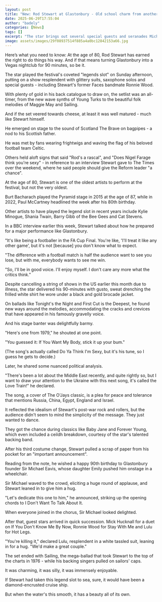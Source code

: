 ```yaml
---
layout: post
title: "New: Rod Stewart at Glastonbury - Old school charm from another era"
date: 2025-06-29T17:55:04
author: "badely"
categories: [News]
tags: []
excerpt: "The star brings out several special guests and seranades Michael Eavis in a Vegas-style set."
image: assets/images/29f08937514f885a4a0bc12842153a66.jpg
---
```


Here’s what you need to know: At the age of 80, Rod Stewart has earned the right to do things his way. And if that means turning Glastonbury into a Vegas nightclub for 90 minutes, so be it.

The star played the festival's coveted "legends slot" on Sunday afternoon, putting on a show resplendent with glittery suits, saxophone solos and special guests - including Stewart's former Faces bandmate Ronnie Wood.

With plenty of gold in his back catalogue to draw on, the setlist was an all-timer, from the new wave synths of Young Turks to the beautiful folk melodies of Maggie May and Sailing.

And if the set veered towards cheese, at least it was well matured - much like Stewart himself. 

He emerged on stage to the sound of Scotland The Brave on bagpipes - a nod to his Scottish father.

He was met by fans wearing frightwigs and waving the flag of his beloved football team Celtic.

Others held aloft signs that said "Rod's a rascal", and "Does Nigel Farage think you're sexy" - in reference to an interview Stewart gave to The Times over the weekend, where he said people should give the Reform leader "a chance".

At the age of 80, Stewart is one of the oldest artists to perform at the festival, but not the very oldest.  

Burt Bacharach played the Pyramid stage in 2015 at the age of 87, while in 2022, Paul McCartney headlined the week after his 80th birthday.

Other artists to have played the legend slot in recent years include Kylie Minogue, Shania Twain, Barry Gibb of the Bee Gees and Cat Stevens.

In a BBC interview earlier this week, Stewart talked about how he prepared for a major performance like Glastonbury.

"It's like being a footballer in the FA Cup Final. You're like, 'I'll treat it like any other game', but it's not [because] you don't know what to expect. 

"The difference with a football match is half the audience want to see you lose, but with me, everybody wants to see me win.

"So, I'll be in good voice. I'll enjoy myself. I don't care any more what the critics think."

Despite cancelling a string of shows in the US earlier this month due to illness, the star delivered his 90-minutes with gusto, sweat drenching the frilled white shirt he wore under a black and gold brocade jacket.

On ballads like Tonight's the Night and First Cut is the Deepest, he found new ways around the melodies, accommodating the cracks and crevices that have appeared in his famously gravelly voice.

And his stage banter was delightfully barmy. 

"Here's one from 1979," he shouted at one point. 

"You guessed it: If You Want My Body, stick it up your bum."

(The song's actually called Do Ya Think I'm Sexy, but it's his tune, so I guess he gets to decide.)

Later, he shared some nuanced political analysis.

"There's been a lot about the Middle East recently, and quite rightly so, but I want to draw your attention to the Ukraine with this next song, it's called the Love Train!" he declared.

The song, a cover of The O'Jays classic, is a plea for peace and tolerance that mentions Russia, China, Egypt, England and Israel. 

It reflected the idealism of Stewart's post-war rock and rollers, but the audience didn't seem to mind the simplicity of the message. They just wanted to dance. 

They got the chance during classics like Baby Jane and Forever Young, which even included a ceildh breakdown, courtesy of the star's talented backing band.

After his third costume change, Stewart pulled a scrap of paper from his pocket for an "important announcement".

Reading from the note, he wished a happy 90th birthday to Glastonbury founder Sir Michael Eavis, whose daughter Emily pushed him onstage in a wheelchair.

Sir Michael waved to the crowd, eliciting a huge round of applause, and Stewart leaned in to give him a hug. 

"Let's dedicate this one to him," he announced, striking up the opening chords to I Don't Want To Talk About It.

When everyone joined in the chorus, Sir Michael looked delighted.

After that, guest stars arrived in quick succession. Mick Hucknall for a duet on If You Don't Know Me By Now, Ronnie Wood for Stay With Me and Lulu for Hot Legs.

"You're killing it," declared Lulu, resplendent in a white tassled suit, leaning in for a hug. "We'd make a great couple."

The set ended with Sailing, the mega-ballad that took Stewart to the top of the charts in 1976 - while his backing singers pulled on sailors' caps.

It was charming, it was silly, it was immensely enjoyable.

If Stewart had taken this legend slot to sea, sure, it would have been a diamond-encrusted cruise ship. 

But when the water's this smooth, it has a beauty all of its own.

